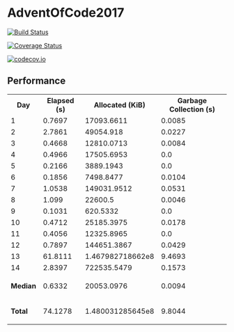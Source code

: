 # AdventOfCode2017

[![Build Status](https://travis-ci.org/ellisvalentiner/AdventOfCode2017.jl.svg?branch=master)](https://travis-ci.org/ellisvalentiner/AdventOfCode2017.jl)

[![Coverage Status](https://coveralls.io/repos/ellisvalentiner/AdventOfCode2017.jl/badge.svg?branch=master&service=github)](https://coveralls.io/github/ellisvalentiner/AdventOfCode2017.jl?branch=master)

[![codecov.io](http://codecov.io/github/ellisvalentiner/AdventOfCode2017.jl/coverage.svg?branch=master)](http://codecov.io/github/ellisvalentiner/AdventOfCode2017.jl?branch=master)




## Performance



<div class="markdown"><table><tr><th>Day</th><th>Elapsed &#40;s&#41;</th><th>Allocated &#40;KiB&#41;</th><th>Garbage Collection &#40;s&#41;</th></tr><tr><td>1</td><td>0.7697</td><td>17093.6611</td><td>0.0085</td></tr><tr><td>2</td><td>2.7861</td><td>49054.918</td><td>0.0227</td></tr><tr><td>3</td><td>0.4668</td><td>12810.0713</td><td>0.0084</td></tr><tr><td>4</td><td>0.4966</td><td>17505.6953</td><td>0.0</td></tr><tr><td>5</td><td>0.2166</td><td>3889.1943</td><td>0.0</td></tr><tr><td>6</td><td>0.1856</td><td>7498.8477</td><td>0.0104</td></tr><tr><td>7</td><td>1.0538</td><td>149031.9512</td><td>0.0531</td></tr><tr><td>8</td><td>1.099</td><td>22600.5</td><td>0.0046</td></tr><tr><td>9</td><td>0.1031</td><td>620.5332</td><td>0.0</td></tr><tr><td>10</td><td>0.4712</td><td>25185.3975</td><td>0.0178</td></tr><tr><td>11</td><td>0.4056</td><td>12325.8965</td><td>0.0</td></tr><tr><td>12</td><td>0.7897</td><td>144651.3867</td><td>0.0429</td></tr><tr><td>13</td><td>61.8111</td><td>1.467982718662e8</td><td>9.4693</td></tr><tr><td>14</td><td>2.8397</td><td>722535.5479</td><td>0.1573</td></tr><tr><td><div class="markdown"><p><strong>Median</strong></p>
</div></td><td>0.6332</td><td>20053.0976</td><td>0.0094</td></tr><tr><td><div class="markdown"><p><strong>Total</strong></p>
</div></td><td>74.1278</td><td>1.480031285645e8</td><td>9.8044</td></tr></table>
</div>
